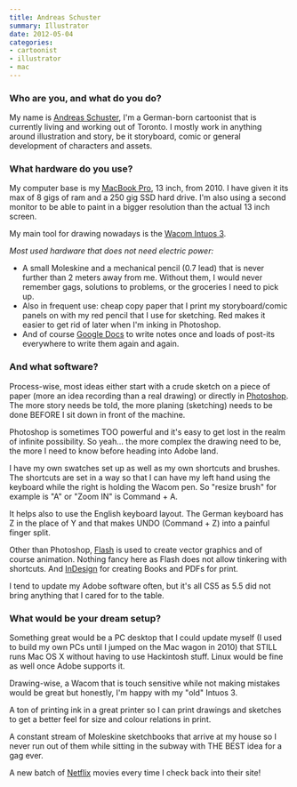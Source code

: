 ```yaml
---
title: Andreas Schuster
summary: Illustrator
date: 2012-05-04
categories:
- cartoonist
- illustrator
- mac
---
```


### Who are you, and what do you do?

My name is [Andreas Schuster](http://mrschuster.com/ "Andreas' website."), I'm a German-born cartoonist that is currently living and working out of Toronto. I mostly work in anything around illustration and story, be it storyboard, comic or general development of characters and assets.

### What hardware do you use?

My computer base is my [MacBook Pro][macbook-pro], 13 inch, from 2010. I have given it its max of 8 gigs of ram and a 250 gig SSD hard drive. I'm also using a second monitor to be able to paint in a bigger resolution than the actual 13 inch screen.

My main tool for drawing nowadays is the [Wacom Intuos 3][intuos].

*Most used hardware that does not need electric power:*

- A small Moleskine and a mechanical pencil (0.7 lead) that is never further than 2 meters away from me. Without them, I would never remember gags, solutions to problems, or the groceries I need to pick up.
- Also in frequent use: cheap copy paper that I print my storyboard/comic panels on with my red pencil that I use for sketching. Red makes it easier to get rid of later when I'm inking in Photoshop.
- And of course [Google Docs][google-docs] to write notes once and loads of post-its everywhere to write them again and again.

### And what software?

Process-wise, most ideas either start with a crude sketch on a piece of paper (more an idea recording than a real drawing) or directly in [Photoshop][]. The more story needs be told, the more planing (sketching) needs to be done BEFORE I sit down in front of the machine.

Photoshop is sometimes TOO powerful and it's easy to get lost in the realm of infinite possibility. So yeah... the more complex the drawing need to be, the more I need to know before heading into Adobe land.

I have my own swatches set up as well as my own shortcuts and brushes. The shortcuts are set in a way so that I can have my left hand using the keyboard
while the right is holding the Wacom pen. So "resize brush" for example is "A" or "Zoom IN" is Command + A.

It helps also to use the English keyboard layout. The German keyboard has Z in the place of Y and that makes UNDO (Command + Z) into a painful finger split.

Other than Photoshop, [Flash][] is used to create vector graphics and of course animation. Nothing fancy here as Flash does not allow tinkering with shortcuts. And [InDesign][] for creating Books and PDFs for print.

I tend to update my Adobe software often, but it's all CS5 as 5.5 did not bring anything that I cared for to the table.

### What would be your dream setup?

Something great would be a PC desktop that I could update myself (I used to build my own PCs until I jumped on the Mac wagon in 2010) that STILL runs Mac OS X without having to use Hackintosh stuff. Linux would be fine as well once Adobe supports it.

Drawing-wise, a Wacom that is touch sensitive while not making mistakes would be great but honestly, I'm happy with my "old" Intuos 3.

A ton of printing ink in a great printer so I can print drawings and sketches to get a better feel for size and colour relations in print.

A constant stream of Moleskine sketchbooks that arrive at my house so I never run out of them while sitting in the subway with THE BEST idea for a gag ever.

A new batch of [Netflix][] movies every time I check back into their site!

[flash]: https://en.wikipedia.org/wiki/Adobe_Flash "A software and animation editor."
[google-docs]: https://en.wikipedia.org/wiki/Google_Docs "A web-based office suite."
[indesign]: https://www.adobe.com/products/indesign.html "A desktop/web publishing application."
[intuos]: https://www.wacom.com/en-us/products/pen-tablets/wacom-intuos "A pen tablet."
[macbook-pro]: https://www.apple.com/macbook-pro/ "A laptop."
[netflix]: http://web.archive.org/web/20221226033709/https://www.netflix.com/ "A movie rental and streaming service."
[photoshop]: https://www.adobe.com/products/photoshop.html "A bitmap image editor."
